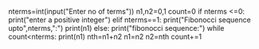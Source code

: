 nterms=int(input("Enter no of terms"))
n1,n2=0,1
count=0
if nterms <=0:
   print("enter a positive integer")
elif nterms==1:
   print("Fibonocci sequence upto",nterms,":")
   print(n1)
else:
   print("fibonocci sequence:")
   while count<nterms:
   print(n1)
   nth=n1+n2
   n1=n2
   n2=nth
   count+=1
